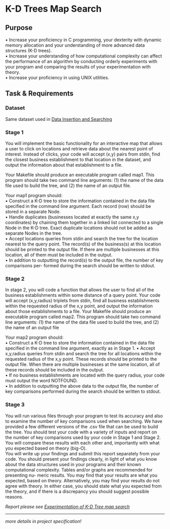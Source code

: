 # K-D Trees Map Search

## Purpose
• Increase your proficiency in C programming, your dexterity with dynamic memory allocation and your understanding of more advanced data structures (K-D trees).\
• Increase your understanding of how computational complexity can affect the performance of an algorithm by conducting orderly experiments with your program and comparing the results of your experimentation with theory.\
• Increase your proficiency in using UNIX utilities.

## Task & Requirements

### Dataset
Same dataset used in [Data Insertion and Searching](https://github.com/is0xjh25/data-insertion-searching)

### Stage 1
You will implement the basic functionality for an interactive map that allows a user to click on locations and retrieve data about the nearest point of interest. Instead of clicks, your code will accept (x,y) pairs from stdin, find the closest business establishment to that location in the dataset, and output the information about that establishment to a file.

Your Makefile should produce an executable program called map1. This program should take two command line arguments: (1) the name of the data file used to build the tree, and (2) the name of an output file.

Your map1 program should:\
• Construct a K-D tree to store the information contained in the data file specified in the command line argument. Each record (row) should be stored in a separate Node.\
• Handle duplicates (businesses located at exactly the same x,y coordinates) by chaining them together in a linked list connected to a single Node in the K-D tree. Exact duplicate locations should not be added as separate Nodes in the tree.\
• Accept locations queries from stdin and search the tree for the location nearest to the query point. The record(s) of the business(s) at this location should be printed to the output file. If there are multiple businesses at this location, all of them must be included in the output.\
• In addition to outputting the record(s) to the output file, the number of key comparisons per- formed during the search should be written to stdout.

### Stage 2
In stage 2, you will code a function that allows the user to find all of the business establishments within some distance of a query point. Your code will accept (x,y,radius) triplets from stdin, find all business establishments within the requested radius of the x,y point, and output the information about those establishments to a file.
Your Makefile should produce an executable program called map2. This program should take two command line arguments: (1) the name of the data file used to build the tree, and (2) the name of an output file

Your map2 program should:\
• Construct a K-D tree to store the information contained in the data file specified in the command line argument, exactly as in Stage 1. 
• Accept x,y,radius queries from stdin and search the tree for all locations within the requested radius of the x,y point. These records should be printed to the output file. When there are multiple businesses at the same location, all of these records should be included in the output.\
• If no business establishments are located with the query radius, your code must output the word NOTFOUND.\
• In addition to outputting the above data to the output file, the number of key comparisons performed during the search should be written to stdout.

### Stage 3
You will run various files through your program to test its accuracy and also to examine the number of key comparisons used when searching. We have provided a few different versions of the .csv file that can be used to build the tree. 
You should test your code with a variety of inputs and report on the number of key comparisons used by your code in Stage 1 and Stage 2. You will compare these results with each other and, importantly with what you expected based on theory (big-O).\
You will write up your findings and submit this report separately from your code. You should present your findings clearly, in light of what you know about the data structures used in your programs and their known computational complexity. 
Tables and/or graphs are recommended for presenting nu- meric results. You may find that your results are what you expected, based on theory. Alternatively, you may find your results do not agree with theory. 
In either case, you should state what you expected from the theory, and if there is a discrepancy you should suggest possible reasons.

_Report please see [Experimentation of K-D Tree map search](https://github.com/is0xjh25/kd-tree-searching/blob/main/1074004-Experimentation.pdf)_
***
_more details in project specification!_


